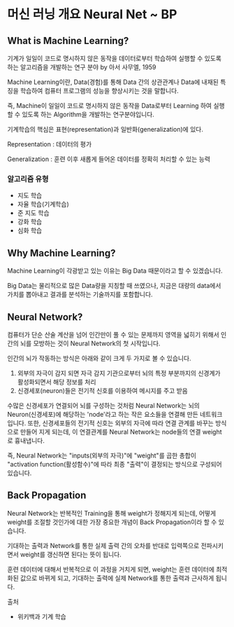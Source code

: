 # 머신 러닝 개요 Neural Net ~ BP

## What is Machine Learning?

기계가 일일이 코드로 명시하지 않은 동작을 데이터로부터 학습하여 실행할 수 있도록 하는 알고리즘을 개발하는 연구 분야
by 아서 사무엘, 1959

Machine Learning이란, Data(경험)를 통해 Data 간의 상관관계나 Data에 내재된 특징을 학습하여 컴퓨터 프로그램의 성능을 향상시키는 것을 말합니다.

즉, Machine이 일일이 코드로 명시하지 않은 동작을 Data로부터 Learning 하여 실행할 수 있도록 하는 Algorithm을 개발하는 연구분야입니다.

기계학습의 핵심은 표현(representation)과 일반화(generalization)에 있다.

Representation : 데이터의 평가

Generalization : 훈련 이후 새롭게 들어온 데이터를 정확히 처리할 수 있는 능력

### 알고리즘 유형
* 지도 학습
* 자율 학습(기계학습)
* 준 지도 학습
* 강화 학습
* 심화 학습

## Why Machine Learning?

Machine Learning이 각광받고 있는 이유는 Big Data 때문이라고 할 수 있겠습니다.

Big Data는 물리적으로 많은 Data량을 지칭할 때 쓰였으나, 지금은 대량의 data에서 가치를 뽑아내고 결과를 분석하는 기술까지를 포함합니다.

## Neural Network?

컴퓨터가 단순 산술 계산을 넘어 인간만이 풀 수 있는 문제까지 영역을 넓히기 위해서 인간의 뇌를 모방하는 것이 Neural Network의 첫 시작입니다.

인간의 뇌가 작동하는 방식은 아래와 같이 크게 두 가지로 볼 수 있습니다.

1. 외부의 자극이 감지 되면 자극 감지 기관으로부터 뇌의 특정 부분까지의 신경계가 활성화되면서 해당 정보를 처리
2. 신경세포(neuron)들은 전기적 신호를 이용하여 메시지를 주고 받음

수많은 신경세포가 연결되어 뇌를 구성하는 것처럼 Neural Network는 뇌의 Neuron(신경세포)에 해당하는 'node'라고 하는 작은 요소들을 연결해 만든 네트워크입니다.
또한, 신경세포들의 전기적 신호는 외부의 자극에 따라 연결 관계를 바꾸는 방식으로 만들어 지게 되는데, 이 연결관계를 Neural Network는 node들의 연결 weight로 흉내냅니다.

즉, Neural Network는 "inputs(외부의 자극)"에 "weight"를 곱한 총합이 "activation function(활성함수)"에 따라 최종 "출력"이 결정되는 방식으로 구성되어 있습니다.



## Back Propagation
Neural Network는 반복적인 Training을 통해 weight가 정해지게 되는데, 어떻게 weight를 조절할 것인가에 대한 가장 중요한 개념이 Back Propagation이라 할 수 있습니다.

기대하는 출력과 Network를 통한 실제 출력 간의 오차를 반대로 입력쪽으로 전파시키면서 weight를 갱신하면 된다는 뜻이 됩니다.

훈련 데이터에 대해서 반복적으로 이 과정을 거치게 되면, weight는 훈련 데이터에 최적화된 값으로 바뀌게 되고, 기대하는 출력에 실제 Network를 통한 출력과 근사하게 됩니다.

출처
- 위키백과 기계 학습
